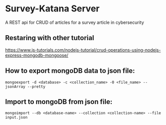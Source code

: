 # Survey-Katana Server
A REST api for CRUD of articles for a survey article in cybersecurity

<!-- This is based on a tutorial by Coding Garden with CJ

* [x] Change from messages to articles
* [x] Change schema to what you want
    * Title
    * Year
    * Authors
    * Abstract
    * Source
    * Include or not
* [ ] Find out how to include question answering...
    * Best way may be to have them as boolean? But I want notes as well.. -->

## Restaring with other tutorial
https://www.js-tutorials.com/nodejs-tutorial/crud-operations-using-nodejs-express-mongodb-mongoose/


## How to export mongoDB data to json file:

```
mongoexport -d <database> -c <collection_name> -0 <file_name> --jsonArray --pretty
```

## Import to mongoDB from json file:
```
mongoimport --db <database-name> --collection <collection-name> --file input.json
```